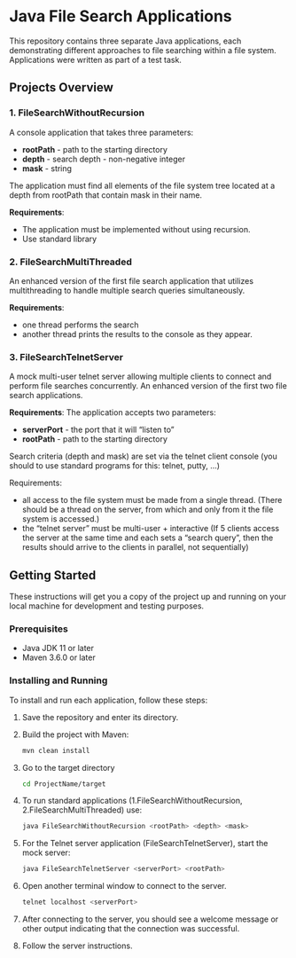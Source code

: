 # Java File Search Applications

This repository contains three separate Java applications, each demonstrating different approaches to file searching within a file system. 
Applications were written as part of a test task.

## Projects Overview

### 1. FileSearchWithoutRecursion
A console application that takes three parameters:

- **rootPath** - path to the starting directory
- **depth** - search depth - non-negative integer
- **mask** - string

The application must find all elements of the file system tree located at a depth from rootPath that contain mask in their name.

**Requirements**:
- The application must be implemented without using recursion.
- Use standard library

### 2. FileSearchMultiThreaded
An enhanced version of the first file search application that utilizes multithreading to handle multiple search queries simultaneously.

**Requirements**:
- one thread performs the search
- another thread prints the results to the console as they appear.

### 3. FileSearchTelnetServer
A mock multi-user telnet server allowing multiple clients to connect and perform file searches concurrently.
An enhanced version of the first two file search applications.

**Requirements**:
The application accepts two parameters:
- **serverPort** - the port that it will “listen to”
- **rootPath** - path to the starting directory

Search criteria (depth and mask) are set via the telnet client console
(you should to use standard programs for this: telnet, putty, ...)

Requirements:
- all access to the file system must be made from a single thread.
  (There should be a thread on the server, from which and only from it the file system is accessed.)
- the “telnet server” must be multi-user + interactive
  (If 5 clients access the server at the same time and each sets a “search query”,
  then the results should arrive to the clients in parallel, not sequentially)


## Getting Started

These instructions will get you a copy of the project up and running on your local machine for development and testing purposes.

### Prerequisites

- Java JDK 11 or later
- Maven 3.6.0 or later

### Installing and Running

To install and run each application, follow these steps:

1. Save the repository and enter its directory.

2. Build the project with Maven:
   ```bash
   mvn clean install
   
3. Go to the target directory
   ```bash
   cd ProjectName/target
   
4. To run standard applications (1.FileSearchWithoutRecursion, 2.FileSearchMultiThreaded) use:
   ```bash
   java FileSearchWithoutRecursion <rootPath> <depth> <mask>

5. For the Telnet server application (FileSearchTelnetServer), start the mock server:
   ```bash
   java FileSearchTelnetServer <serverPort> <rootPath>

6. Open another terminal window to connect to the server.
   ```bash
   telnet localhost <serverPort>
   
7. After connecting to the server, you should see a welcome message or other output indicating that the connection was successful.
8. Follow the server instructions.

